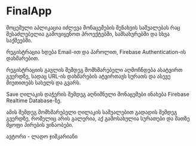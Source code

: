 # FinalApp
მოცემული აპლიკაცია იძლევა მონაცემების შენახვის საშუალებას რაც შესაძლებელია გამოვიყენოთ პროექტებში, სამსახურებში და სხვა საქმეებში.

რეგისტრაცია ხდება Email-ით და პაროლით, Firebase Authentication-ის დახმარებით.

რეგისტრაციის გავლის შემდეგ მომხმარებელი აღმოჩნდება ასატვირთ გვერდზე, სადაც URL-ის დახმარების ატვირთავს სურათს და ასევე მიუთითებს სახელს და გვარს.

Save ღილაკის დაჭერის შემდეგ აღნიშნული მონაცემები ინახება Firebase Realtime Database-ზე.

ამის შემდეგ მომხმარებელი ღილაკის საშუალებით გადადის შემდეგ გვერდზე, რომელიც არის გალერია, აქ გამოსახულია სურათები და მათზე მყოფი პირების ვინაობები.

ავტორი - ლადო ჯიშკარიანი
